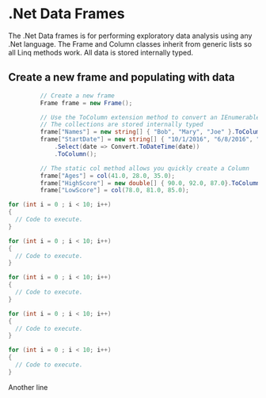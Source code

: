 # .Net Data Frames
The .Net Data frames is for performing exploratory data analysis using any .Net language.
The Frame and Column classes inherit from generic lists so all Linq methods work.
All data is stored internally typed.

## Create a new frame and populating with data
   ```csharp
            // Create a new frame
            Frame frame = new Frame();

            // Use the ToColumn extension method to convert an IEnumerable<T> to a Column
            // The collections are stored internally typed
            frame["Names"] = new string[] { "Bob", "Mary", "Joe" }.ToColumn();
            frame["StartDate"] = new string[] { "10/1/2016", "6/8/2016", "9/2/2017" }
                .Select(date => Convert.ToDateTime(date))
                .ToColumn();

            // The static col method allows you quickly create a Column
            frame["Ages"] = col(41.0, 28.0, 35.0);
            frame["HighScore"] = new double[] { 90.0, 92.0, 87.0}.ToColumn();
            frame["LowScore"] = col(78.0, 81.0, 85.0);
   ```
   
   
   ```csharp
   for (int i = 0 ; i < 10; i++)
   {
     // Code to execute.
   }
   ```
   
      
   ```csharp
   for (int i = 0 ; i < 10; i++)
   {
     // Code to execute.
   }
   ```
   
      
   ```csharp
   for (int i = 0 ; i < 10; i++)
   {
     // Code to execute.
   }
   ```
   
      
   ```csharp
   for (int i = 0 ; i < 10; i++)
   {
     // Code to execute.
   }
   ```
   
      
   ```csharp
   for (int i = 0 ; i < 10; i++)
   {
     // Code to execute.
   }
   ```
   
   
   
   Another line

